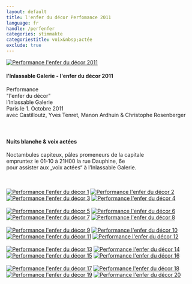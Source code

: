 ```yaml
---
layout: default
title: l'enfer du décor Perfomance 2011
language: fr
handle: /perfenfer
categories: stimmakte
categoriestitle: voix&nbsp;actée
exclude: true
---
```


<a rel="lightbox" data-lightbox="example-1" href="/galeries/performance-enferdudecor/l-enfer-du-decor-invitation-web-2.jpg" title="Performance l'enfer du décor 2011"><img src="/galeries/performance-enferdudecor/l-enfer-du-decor-invitation-web-2.jpg" alt="Performance l'enfer du décor 2011" class="img-left"></a>
#### l’Inlassable Galerie - l'enfer du décor 2011  
  
Performance  
"l'enfer du décor"   
l’Inlassable Galerie  
Paris le 1. Octobre 2011  
avec Castilloutz, Yves Tenret, Manon Ardhuin & Christophe Rosenberger  
<br style="clear:both" />
<br style="clear:both" />
#### Nuits blanche & voix actées   
  
Noctambules capiteux, pâles promeneurs de la capitale  
empruntez le 01-10 à 21H00 la rue Dauphine, 6e  
pour assister aux „voix actées“ à l’Inlassable Galerie.  
<br style="clear:both" />
<br style="clear:both" />

<a rel="lightbox" data-lightbox="example-1" href="/galeries/performance-enferdudecor/enfer-du-decor0000.jpg" title="Performance l'enfer du décor 1"><img src="/galeries/performance-enferdudecor/enfer-du-decor0000.jpg" title="Performance l'enfer du décor 1" alt="Performance l'enfer du décor 1" class="img-left4"></a>
<a rel="lightbox" data-lightbox="example-1" href="/galeries/performance-enferdudecor/enfer-du-decor0001.jpg" title="Performance l'enfer du décor 2"><img src="/galeries/performance-enferdudecor/enfer-du-decor0001.jpg" title="Performance l'enfer du décor 2" alt="Performance l'enfer du décor 2" class="img-left4"></a>
<a rel="lightbox" data-lightbox="example-1" href="/galeries/performance-enferdudecor/enfer-du-decor0002.jpg" title="Performance l'enfer du décor 3"><img src="/galeries/performance-enferdudecor/enfer-du-decor0002.jpg" title="Performance l'enfer du décor 3" alt="Performance l'enfer du décor 3" class="img-left4"></a>
<a rel="lightbox" data-lightbox="example-1" href="/galeries/performance-enferdudecor/enfer-du-decor0004.jpg" title="Performance l'enfer du décor 4"><img src="/galeries/performance-enferdudecor/enfer-du-decor0004.jpg" title="Performance l'enfer du décor 4" alt="Performance l'enfer du décor 4" class="img-left4"></a>
<br style="clear:both" />
<br style="clear:both" />
<a rel="lightbox" data-lightbox="example-1" href="/galeries/performance-enferdudecor/enfer-du-decor0005.jpg" title="Performance l'enfer du décor 5"><img src="/galeries/performance-enferdudecor/enfer-du-decor0005.jpg" title="Performance l'enfer du décor 5" alt="Performance l'enfer du décor 5" class="img-left4"></a>
<a rel="lightbox" data-lightbox="example-1" href="/galeries/performance-enferdudecor/enfer-du-decor0006.jpg" title="Performance l'enfer du décor 6"><img src="/galeries/performance-enferdudecor/enfer-du-decor0006.jpg" title="Performance l'enfer du décor 6" alt="Performance l'enfer du décor 6" class="img-left4"></a>
<a rel="lightbox" data-lightbox="example-1" href="/galeries/performance-enferdudecor/enfer-du-decor0007.jpg" title="Performance l'enfer du décor 7"><img src="/galeries/performance-enferdudecor/enfer-du-decor0007.jpg" title="Performance l'enfer du décor 7" alt="Performance l'enfer du décor 7" class="img-left4"></a>
<a rel="lightbox" data-lightbox="example-1" href="/galeries/performance-enferdudecor/enfer-du-decor0008.jpg" title="Performance l'enfer du décor 8"><img src="/galeries/performance-enferdudecor/enfer-du-decor0008.jpg" title="Performance l'enfer du décor 8" alt="Performance l'enfer du décor 8" class="img-left4"></a>
<br style="clear:both" />
<br style="clear:both" />
<a rel="lightbox" data-lightbox="example-1" href="/galeries/performance-enferdudecor/enfer-du-decor0009.jpg" title="Performance l'enfer du décor 9"><img src="/galeries/performance-enferdudecor/enfer-du-decor0009.jpg" title="Performance l'enfer du décor 9" alt="Performance l'enfer du décor 9" class="img-left4"></a>
<a rel="lightbox" data-lightbox="example-1" href="/galeries/performance-enferdudecor/enfer-du-decor0010.jpg" title="Performance l'enfer du décor 10"><img src="/galeries/performance-enferdudecor/enfer-du-decor0010.jpg" title="Performance l'enfer du décor 10" alt="Performance l'enfer du décor 10" class="img-left4"></a>
<a rel="lightbox" data-lightbox="example-1" href="/galeries/performance-enferdudecor/enfer-du-decor0011.jpg" title="Performance l'enfer du décor 11"><img src="/galeries/performance-enferdudecor/enfer-du-decor0011.jpg" title="Performance l'enfer du décor 11" alt="Performance l'enfer du décor 11" class="img-left4"></a>
<a rel="lightbox" data-lightbox="example-1" href="/galeries/performance-enferdudecor/enfer-du-decor0012.jpg" title="Performance l'enfer du décor 12"><img src="/galeries/performance-enferdudecor/enfer-du-decor0012.jpg" title="Performance l'enfer du décor 12" alt="Performance l'enfer du décor 12" class="img-left4"></a>
<br style="clear:both" />
<br style="clear:both" />
<a rel="lightbox" data-lightbox="example-1" href="/galeries/performance-enferdudecor/enfer-du-decor0013.jpg" title="Performance l'enfer du décor 13"><img src="/galeries/performance-enferdudecor/enfer-du-decor0013.jpg" title="Performance l'enfer du décor 13" alt="Performance l'enfer du décor 13" class="img-left4"></a>
<a rel="lightbox" data-lightbox="example-1" href="/galeries/performance-enferdudecor/enfer-du-decor0014.jpg" title="Performance l'enfer du décor 14"><img src="/galeries/performance-enferdudecor/enfer-du-decor0014.jpg" title="Performance l'enfer du décor 14" alt="Performance l'enfer du décor 14" class="img-left4"></a>
<a rel="lightbox" data-lightbox="example-1" href="/galeries/performance-enferdudecor/enfer-du-decor0015.jpg" title="Performance l'enfer du décor 15"><img src="/galeries/performance-enferdudecor/enfer-du-decor0015.jpg" title="Performance l'enfer du décor 15" alt="Performance l'enfer du décor 15" class="img-left4"></a>
<a rel="lightbox" data-lightbox="example-1" href="/galeries/performance-enferdudecor/enfer-du-decor0016.jpg" title="Performance l'enfer du décor 16"><img src="/galeries/performance-enferdudecor/enfer-du-decor0016.jpg" title="Performance l'enfer du décor 16" alt="Performance l'enfer du décor 16" class="img-left4"></a>
<br style="clear:both" />
<br style="clear:both" />
<a rel="lightbox" data-lightbox="example-1" href="/galeries/performance-enferdudecor/enfer-du-decor0017.jpg" title="Performance l'enfer du décor 17"><img src="/galeries/performance-enferdudecor/enfer-du-decor0017.jpg" title="Performance l'enfer du décor 17" alt="Performance l'enfer du décor 17" class="img-left4"></a>
<a rel="lightbox" data-lightbox="example-1" href="/galeries/performance-enferdudecor/enfer-du-decor0018.jpg" title="Performance l'enfer du décor 18"><img src="/galeries/performance-enferdudecor/enfer-du-decor0018.jpg" title="Performance l'enfer du décor 18" alt="Performance l'enfer du décor 18" class="img-left4"></a>
<a rel="lightbox" data-lightbox="example-1" href="/galeries/performance-enferdudecor/enfer-du-decor0020.jpg" title="Performance l'enfer du décor 19"><img src="/galeries/performance-enferdudecor/enfer-du-decor0020.jpg" title="Performance l'enfer du décor 19" alt="Performance l'enfer du décor 19" class="img-left4"></a>
<a rel="lightbox" data-lightbox="example-1" href="/galeries/performance-enferdudecor/enfer-du-decor0022.jpg" title="Performance l'enfer du décor 20"><img src="/galeries/performance-enferdudecor/enfer-du-decor0022.jpg" title="Performance l'enfer du décor 20" alt="Performance l'enfer du décor 20" class="img-left4"></a>
<br style="clear:both" />
<br style="clear:both" />

